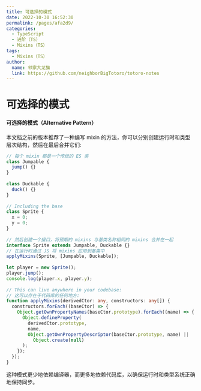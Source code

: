 ```yaml
---
title: 可选择的模式
date: 2022-10-30 16:52:30
permalink: /pages/afa2d9/
categories:
  - TypeScript
  - 进阶（TS）
  - Mixins（TS）
tags:
  - Mixins（TS）
author: 
  name: 邻家大龙猫
  link: https://github.com/neighborBigTotoro/totoro-notes
---
```




# 可选择的模式

#### 可选择的模式（Alternative Pattern）


本文档之前的版本推荐了一种编写 mixin 的方法，你可以分别创建运行时和类型层次结构，然后在最后合并它们:

``` ts
// 每个 mixin 都是一个传统的 ES 类
class Jumpable {
  jump() {}
}
 
class Duckable {
  duck() {}
}
 
// Including the base
class Sprite {
  x = 0;
  y = 0;
}
 
// 然后创建一个接口，将预期的 mixins 与基类名称相同的 mixins 合并在一起
interface Sprite extends Jumpable, Duckable {}
// 在运行时通过 JS 将 mixins 应用到基类中
applyMixins(Sprite, [Jumpable, Duckable]);
 
let player = new Sprite();
player.jump();
console.log(player.x, player.y);
 
// This can live anywhere in your codebase:
// 这可以存在于代码库的任何地方:
function applyMixins(derivedCtor: any, constructors: any[]) {
  constructors.forEach((baseCtor) => {
    Object.getOwnPropertyNames(baseCtor.prototype).forEach((name) => {
      Object.defineProperty(
        derivedCtor.prototype,
        name,
        Object.getOwnPropertyDescriptor(baseCtor.prototype, name) ||
          Object.create(null)
      );
    });
  });
}
```

这种模式更少地依赖编译器，而更多地依赖代码库，以确保运行时和类型系统正确地保持同步。